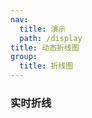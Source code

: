 ```yaml
---
nav:
  title: 演示
  path: /display
title: 动态折线图
group:
  title: 折线图
---
```


### 实时折线

<code src="../../demos/dynamicLine/dynamic" />
